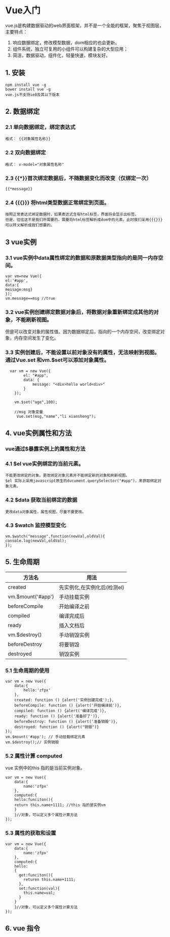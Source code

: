 # Vue入门
vue.js是构建数据驱动的web界面框架，并不是一个全能的框架，聚焦于视图层，主要特点：
1. 响应数据绑定，修改模型数据，dom相应的也会更新。
2. 组件系统，独立可复用的小组件可以构建复杂的大型应用；
3. 简洁，数据驱动，组件化，轻量快速，模块友好。

## 1. 安装
    npm install vue -g
    bower install vue -g
    vue.js不支持ie8及其以下版本

## 2. 数据绑定

### 2.1 单向数据绑定，绑定表达式
    格式： {{对象属性名称}}

### 2.2 双向数据绑定
    格式： v-model="对象属性名称"

### 2.3 {{*}}首次绑定数据后，不随数据变化而改变（仅绑定一次）
    {{*message}}

### 2.4 {{{}}} 将html类型数据正常绑定到页面。
    按照正常表达式绑定数据时，如果表达式含有html标签，界面将会显示出标签。
    但是，往往这不是我们所需要的，需要将html标签解析成dom中的元素，此时我们采用{{{}}}
    可以转义解析成我们想要的。

## 3 vue实例

### 3.1 vue实例中data属性绑定的数据和原数据类型指向的是同一内存空间。
    var vm=new Vue({
    el:'#app',
    data:{
    message:msg}
    });
    vm.message==msg //true

### 3.2 vue实例创建绑定数据对象后，将数据对象重新绑定成其他的对象，不能刷新视图。
但是可以改变对象的属性值。因为数据绑定后，指向的一个内存空间，改变绑定对象，内存空间发生了变化。

### 3.3  实例创建后，不能设置以前对象没有的属性，无法映射到视图。通过Vue.set 和vm.$set可以添加对象属性。
      var vm = new Vue({
            el: "#app",
            data: {
                message: "<div>hello world<div>"
            }
        });

        vm.$set("age",100);

        //msg 对象变量
         Vue.set(msg,"name","li xiansheng");

## 4. vue实例属性和方法
### vue通过$暴露实例上的属性和方法
### 4.1 $el vue实例绑定的当前元素。

    不能更改绑定的对象。更改绑定对象元素并不能绑定新的对象和刷新视图。
    $el 实际上采用javascript原生的ducument.querySelector("#app")，来获取绑定对象元素。

### 4.2 $data 获取当前绑定的数据

    更改data对象属性，属性视图，尽量不要更改。

### 4.3 $watch 监控模型变化

    vm.$watch("message",function(newVal,oldVal){
    console.log(newVal,oldVal);
    });

## 5. 生命周期

| 方法名   |	     用法  |
| --------- |------------|
| created|先实例化,在实例化后(检测el)|
| vm.$mount('#app')|	手动挂载实例|
|beforeCompile|	开始编译之前|
|compiled|	编译完成后|
|ready|	插入文档后|
|vm.$destroy()	|手动销毁实例|
|beforeDestroy	|将要销毁|
|destroyed	|销毁实例|

### 5.1 生命周期的使用
``````
var vm = new Vue({
    data:{
        hello:'zfpx'
    },
    created: function () {alert('实例创建完成');},
    beforeCompile: function () {alert('开始编译前')},
    compiled: function () {alert('编译完成')},
    ready: function () {alert('准备好了')},
    beforeDestroy: function () {alert('准备销毁')},
    destroyed: function () {alert("销毁")}
});
vm.$mount('#app'); // 手动挂载绑定元素
vm.$destroy();// 实例销毁
``````

### 5.2 属性计算 computed
vue 实例中的this 指的是当前实例对象。
````
var vm = new Vue({
    data:{
        name:'zfpx'
    },
    computed:{
    hello:funciton(){
    return this.name+1111; //this 指的是实例vm
    }
    }//对象，可以定义多个属性计算方法
});
````

### 5.3 属性的获取和设置

````
var vm = new Vue({
    data:{
        name:'zfpx'
    },
    computed:{
    hello:
    {
      get:funciton(){
        returen this.name+1111;
      },
      set:function(val){
        this.name=val;
      }
    }
    }//对象，可以定义多个属性计算方法
});
````

## 6. vue 指令